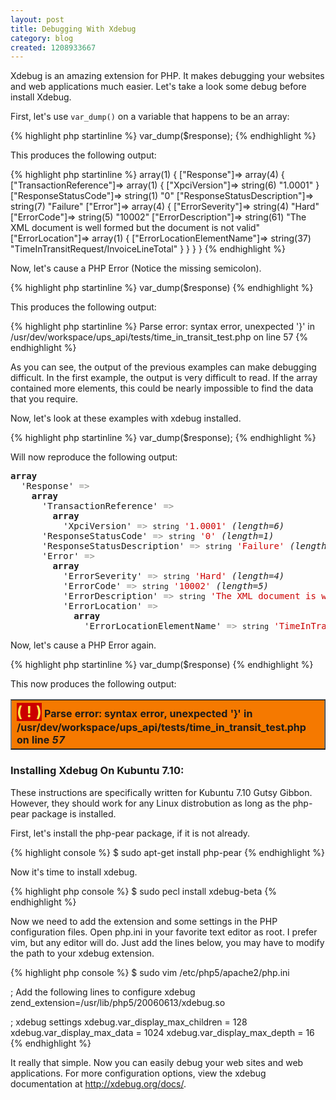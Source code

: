 ```yaml
---
layout: post
title: Debugging With Xdebug
category: blog
created: 1208933667
---
```

Xdebug is an amazing extension for PHP. It makes debugging your websites and web
applications much easier. Let's take a look some debug before install Xdebug.

First, let's use `var_dump()` on a variable that happens to be an array:

{% highlight php startinline %}
var_dump($response);
{% endhighlight %}

This produces the following output:

{% highlight php startinline %}
array(1) { ["Response"]=>  array(4) { ["TransactionReference"]=>  array(1) { ["XpciVersion"]=>  string(6) "1.0001" } ["ResponseStatusCode"]=>  string(1) "0" ["ResponseStatusDescription"]=>  string(7) "Failure" ["Error"]=>  array(4) { ["ErrorSeverity"]=>  string(4) "Hard" ["ErrorCode"]=>  string(5) "10002" ["ErrorDescription"]=>  string(61) "The XML document is well formed but the document is not valid" ["ErrorLocation"]=>  array(1) { ["ErrorLocationElementName"]=>  string(37) "TimeInTransitRequest/InvoiceLineTotal" } } } }
{% endhighlight %}

Now, let's cause a PHP Error (Notice the missing semicolon).

{% highlight php startinline %}
var_dump($response)
{% endhighlight %}

This produces the following output:

{% highlight php startinline %}
Parse error: syntax error, unexpected '}' in /usr/dev/workspace/ups_api/tests/time_in_transit_test.php on line 57
{% endhighlight %}

As you can see, the output of the previous examples can make debugging
difficult. In the first example, the output is very difficult to read. If the
array contained more elements, this could be nearly impossible to find the data
that you require.

Now, let's look at these examples with xdebug installed.

{% highlight php startinline %}
var_dump($response);
{% endhighlight %}

Will now reproduce the following output:

<pre dir="ltr">
<b>array</b>
  'Response' <font color="#888a85">=&gt;</font> 
    <b>array</b>
      'TransactionReference' <font color="#888a85">=&gt;</font> 
        <b>array</b>
          'XpciVersion' <font color="#888a85">=&gt;</font> <small>string</small> <font color="#cc0000">'1.0001'</font> <i>(length=6)</i>
      'ResponseStatusCode' <font color="#888a85">=&gt;</font> <small>string</small> <font color="#cc0000">'0'</font> <i>(length=1)</i>
      'ResponseStatusDescription' <font color="#888a85">=&gt;</font> <small>string</small> <font color="#cc0000">'Failure'</font> <i>(length=7)</i>
      'Error' <font color="#888a85">=&gt;</font> 
        <b>array</b>
          'ErrorSeverity' <font color="#888a85">=&gt;</font> <small>string</small> <font color="#cc0000">'Hard'</font> <i>(length=4)</i>
          'ErrorCode' <font color="#888a85">=&gt;</font> <small>string</small> <font color="#cc0000">'10002'</font> <i>(length=5)</i>
          'ErrorDescription' <font color="#888a85">=&gt;</font> <small>string</small> <font color="#cc0000">'The XML document is well formed but the document is not valid'</font> <i>(length=61)</i>
          'ErrorLocation' <font color="#888a85">=&gt;</font> 
            <b>array</b>
              'ErrorLocationElementName' <font color="#888a85">=&gt;</font> <small>string</small> <font color="#cc0000">'TimeInTransitRequest/InvoiceLineTotal'</font> <i>(length=37)</i>
</pre>

Now, let's cause a PHP Error again.

{% highlight php startinline %}
var_dump($response)
{% endhighlight %}

This now produces the following output:

<table dir="ltr" border="1" cellspacing="0" cellpadding="1" style="margin-bottom: 20px;">
  <tbody>
    <tr>
      <th style="background: #f57900; text-align: left;" colspan="5">
        <span style="background-color: #cc0000; color: #fce94f; font-size: x-large;">( ! )</span> Parse error: syntax error, unexpected '}' in /usr/dev/workspace/ups_api/tests/time_in_transit_test.php on line <i>57</i>
      </th>
    </tr>
  </tbody>
</table>

### Installing Xdebug On Kubuntu 7.10:
These instructions are specifically written for Kubuntu 7.10 Gutsy Gibbon.
However, they should work for any Linux distrobution as long as the php-pear
package is installed.

First, let's install the php-pear package, if it is not already.

{% highlight console %}
$ sudo apt-get install php-pear
{% endhighlight %}

Now it's time to install xdebug.

{% highlight php console %}
$ sudo pecl install xdebug-beta
{% endhighlight %}

Now we need to add the extension and some settings in the PHP configuration
files. Open php.ini in your favorite text editor as root. I prefer vim, but any
editor will do. Just add the lines below, you may have to modify the path to
your xdebug extension.

{% highlight php console %}
$ sudo vim /etc/php5/apache2/php.ini

; Add the following lines to configure xdebug
zend_extension=/usr/lib/php5/20060613/xdebug.so

; xdebug settings
xdebug.var_display_max_children = 128
xdebug.var_display_max_data = 1024
xdebug.var_display_max_depth = 16
{% endhighlight %}

It really that simple. Now you can easily debug your web sites and web
applications. For more configuration options, view the xdebug documentation at
<http://xdebug.org/docs/>.
